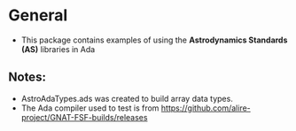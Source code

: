 # General
- This package contains examples of using the **Astrodynamics Standards (AS)** libraries in Ada

## Notes:
- AstroAdaTypes.ads was created to build array data types.
- The Ada compiler used to test is from https://github.com/alire-project/GNAT-FSF-builds/releases

